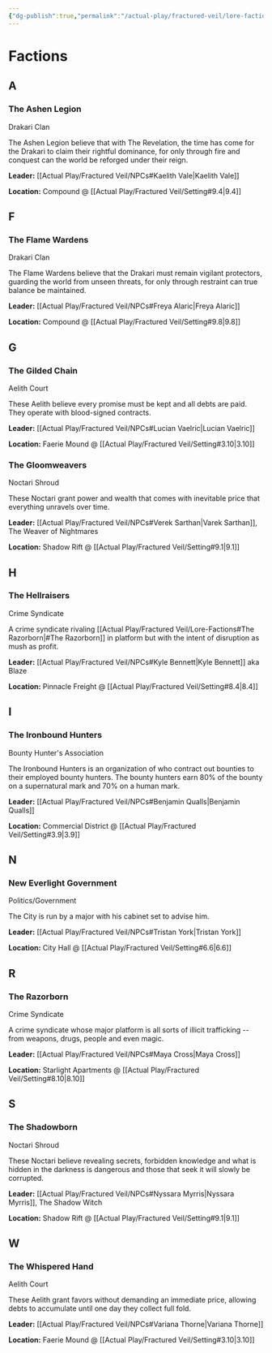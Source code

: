 ```yaml
---
{"dg-publish":true,"permalink":"/actual-play/fractured-veil/lore-factions/"}
---
```


# Factions

## A

### The Ashen Legion
Drakari Clan

The Ashen Legion believe that with The Revelation, the time has come for the Drakari to claim their rightful dominance, for only through fire and conquest can the world be reforged under their reign.

**Leader:** [[Actual Play/Fractured Veil/NPCs#Kaelith Vale\|Kaelith Vale]]

**Location:** Compound @ [[Actual Play/Fractured Veil/Setting#9.4\|9.4]]

## F

### The Flame Wardens
Drakari Clan

The Flame Wardens believe that the Drakari must remain vigilant protectors, guarding the world from unseen threats, for only through restraint can true balance be maintained.

**Leader:** [[Actual Play/Fractured Veil/NPCs#Freya Alaric\|Freya Alaric]]

**Location:** Compound @ [[Actual Play/Fractured Veil/Setting#9.8\|9.8]]

## G

### The Gilded Chain
Aelith Court

These Aelith believe every promise must be kept and all debts are paid. They operate with blood-signed contracts.

**Leader:** [[Actual Play/Fractured Veil/NPCs#Lucian Vaelric\|Lucian Vaelric]]

**Location:** Faerie Mound @ [[Actual Play/Fractured Veil/Setting#3.10\|3.10]]

### The Gloomweavers
Noctari Shroud

These Noctari grant power and wealth that comes with inevitable price that everything unravels over time.

**Leader:** [[Actual Play/Fractured Veil/NPCs#Verek Sarthan\|Varek Sarthan]], The Weaver of Nightmares

**Location:** Shadow Rift @ [[Actual Play/Fractured Veil/Setting#9.1\|9.1]]

## H

### The Hellraisers
Crime Syndicate

A crime syndicate rivaling [[Actual Play/Fractured Veil/Lore-Factions#The Razorborn\|#The Razorborn]] in platform but with the intent of disruption as mush as profit.

**Leader:** [[Actual Play/Fractured Veil/NPCs#Kyle Bennett\|Kyle Bennett]] aka Blaze

**Location:** Pinnacle Freight @ [[Actual Play/Fractured Veil/Setting#8.4\|8.4]]

## I

### The Ironbound Hunters
Bounty Hunter's Association

The Ironbound Hunters is an organization of who contract out bounties to their employed bounty hunters.  The bounty hunters earn 80% of the bounty on a supernatural mark and 70% on a human mark.

**Leader:** [[Actual Play/Fractured Veil/NPCs#Benjamin Qualls\|Benjamin Qualls]]

**Location:** Commercial District @ [[Actual Play/Fractured Veil/Setting#3.9\|3.9]]

## N

### New Everlight Government
Politics/Government

The City is run by a major with his cabinet set to advise him.

**Leader:** [[Actual Play/Fractured Veil/NPCs#Tristan York\|Tristan York]]

**Location:** City Hall @ [[Actual Play/Fractured Veil/Setting#6.6\|6.6]]

## R

### The Razorborn
Crime Syndicate

A crime syndicate whose major platform is all sorts of illicit trafficking -- from weapons, drugs, people and even magic.

**Leader:** [[Actual Play/Fractured Veil/NPCs#Maya Cross\|Maya Cross]]

**Location:** Starlight Apartments @ [[Actual Play/Fractured Veil/Setting#8.10\|8.10]]

## S

### The Shadowborn
Noctari Shroud

These Noctari believe revealing secrets, forbidden knowledge and what is hidden in the darkness is dangerous and those that seek it will slowly be corrupted.

**Leader:** [[Actual Play/Fractured Veil/NPCs#Nyssara Myrris\|Nyssara Myrris]], The Shadow Witch

**Location:** Shadow Rift @ [[Actual Play/Fractured Veil/Setting#9.1\|9.1]]

## W

### The Whispered Hand
Aelith Court

These Aelith grant favors without demanding an immediate price, allowing debts to accumulate until one day they collect full fold.

**Leader:** [[Actual Play/Fractured Veil/NPCs#Variana Thorne\|Variana Thorne]]

**Location:** Faerie Mound @ [[Actual Play/Fractured Veil/Setting#3.10\|3.10]]

